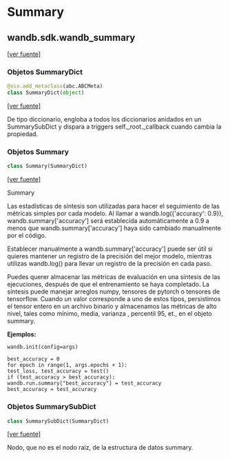 # Summary

## wandb.sdk.wandb\_summary

 [\[ver fuente\]](https://github.com/wandb/client/blob/1d91d968ba0274736fc232dcb1a87a878142891d/wandb/sdk/wandb_summary.py#L2)

### Objetos SummaryDict

```python
@six.add_metaclass(abc.ABCMeta)
class SummaryDict(object)
```

 [\[ver fuente\]](https://github.com/wandb/client/blob/1d91d968ba0274736fc232dcb1a87a878142891d/wandb/sdk/wandb_summary.py#L18)

De tipo diccionario, engloba a todos los diccionarios anidados en un SummarySubDict y dispara a triggers self.\_root.\_callback cuando cambia la propiedad.

### Objetos Summary

```python
class Summary(SummaryDict)
```

 [\[ver fuente\]](https://github.com/wandb/client/blob/1d91d968ba0274736fc232dcb1a87a878142891d/wandb/sdk/wandb_summary.py#L78)

Summary

Las estadísticas de síntesis son utilizadas para hacer el seguimiento de las métricas simples por cada modelo. Al llamar a wandb.log\({'accuracy': 0.9}\), wandb.summary\['accuracy'\] será establecida automáticamente a 0.9 a menos que wandb.summary\['accuracy'\] haya sido cambiado manualmente por el código.

Establecer manualmente a wandb.summary\['accuracy'\] puede ser útil si quieres mantener un registro de la precisión del mejor modelo, mientras utilizas wandb.log\(\) para llevar un registro de la precisión en cada paso.

Puedes querer almacenar las métricas de evaluación en una síntesis de las ejecuciones, después de que el entrenamiento se haya completado. La síntesis puede manejar arreglos numpy, tensores de pytorch o tensores de tensorflow. Cuando un valor corresponde a uno de estos tipos, persistimos el tensor entero en un archivo binario y almacenamos las métricas de alto nivel, tales como mínimo, media, varianza , percentil 95, et., en el objeto summary.

**Ejemplos:**

```text
wandb.init(config=args)

best_accuracy = 0
for epoch in range(1, args.epochs + 1):
test_loss, test_accuracy = test()
if (test_accuracy > best_accuracy):
wandb.run.summary["best_accuracy"] = test_accuracy
best_accuracy = test_accuracy
```

###  Objetos SummarySubDict

```python
class SummarySubDict(SummaryDict)
```

[\[ver fuente\]](https://github.com/wandb/client/blob/1d91d968ba0274736fc232dcb1a87a878142891d/wandb/sdk/wandb_summary.py#L128)

Nodo, que no es el nodo raíz, de la estructura de datos summary.

